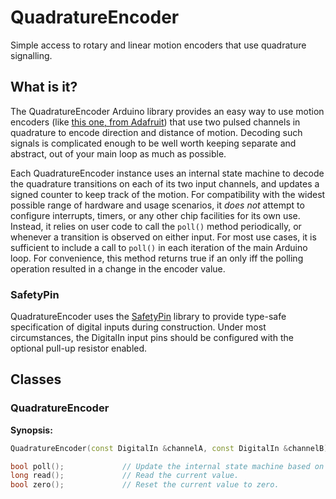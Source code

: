 QuadratureEncoder
=================

Simple access to rotary and linear motion encoders that use quadrature signalling.

What is it?
-----------

The QuadratureEncoder Arduino library provides an easy way to use motion encoders (like [this one, from Adafruit](http://www.adafruit.com/products/377)) that use two pulsed channels in quadrature to encode direction and distance of motion. Decoding such signals is complicated enough to be well worth keeping separate and abstract, out of your main loop as much as possible.

Each QuadratureEncoder instance uses an internal state machine to decode the quadrature transitions on each of its two input channels, and updates a signed counter to keep track of the motion. For compatibility with the widest possible range of hardware and usage scenarios, it *does not* attempt to configure interrupts, timers, or any other chip facilities for its own use. Instead, it relies on user code to call the `poll()` method periodically, or whenever a transition is observed on either input. For most use cases, it is sufficient to include a call to `poll()` in each iteration of the main Arduino loop. For convenience, this method returns true if an only iff the polling operation resulted in a change in the encoder value. 

### SafetyPin

QuadratureEncoder uses the [SafetyPin](https://github.com/csosborn/SafetyPin) library to provide type-safe specification of digital inputs during construction. Under most circumstances, the DigitalIn input pins should be configured with the optional pull-up resistor enabled.

Classes
-------

### QuadratureEncoder



**Synopsis:**

```Cpp
QuadratureEncoder(const DigitalIn &channelA, const DigitalIn &channelB);   // Constructor

bool poll();             // Update the internal state machine based on the current input values. Returns true if the current value changed as a result of the update.
long read();             // Read the current value.
bool zero();             // Reset the current value to zero.
        
```


